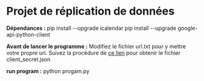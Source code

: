 # Projet de réplication de données

**Dépendances :**
	    pip install --upgrade icalendar
	    pip install --upgrade google-api-python-client

**Avant de lancer le programme :**
      Modifiez le fichier url.txt pour y mettre votre propre url.
      Suivez la procédure de [ce lien]() pour obtenir le fichier client_secret.json

**run program :**
    python progam.py
